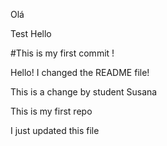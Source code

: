 
Olá


Test
Hello


#This is my first commit !


Hello! I changed the README file!


This is a change by student Susana

This is my first repo

I just updated this file
